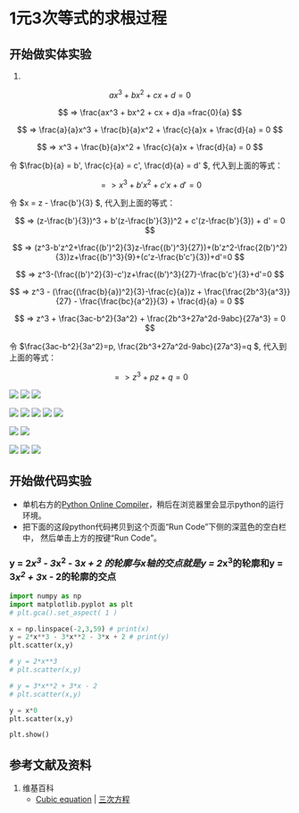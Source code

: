 # 1元3次等式的求根过程

## 开始做实体实验

1. 

$$ ax^3 + bx^2 + cx + d = 0 $$

$$ => \frac{ax^3 + bx^2 + cx + d}a =frac{0}{a} $$

$$ => \frac{a}{a}x^3 + \frac{b}{a}x^2 + \frac{c}{a}x + \frac{d}{a} = 0 $$

$$ => x^3 + \frac{b}{a}x^2 + \frac{c}{a}x + \frac{d}{a} = 0 $$

令 $\frac{b}{a} = b', \frac{c}{a} = c', \frac{d}{a} = d' $, 代入到上面的等式：

$$ => x^3 + b'x^2 + c'x + d' = 0 $$

令 $x = z - \frac{b'}{3} $, 代入到上面的等式：

$$ => (z-\frac{b'}{3})^3 + b'(z-\frac{b'}{3})^2 + c'(z-\frac{b'}{3}) + d' = 0 $$

$$ => (z^3-b'z^2+\frac{(b')^2}{3}z-\frac{(b')^3}{27})+(b'z^2-\frac{2(b')^2}{3})z+\frac{(b')^3}{9}+(c'z-\frac{b'c'}{3})+d'=0 $$

$$ => z^3-(\frac{(b')^2}{3}-c')z+\frac{(b')^3}{27}-\frac{b'c'}{3}+d'=0 $$

$$ => z^3 - (\frac{(\frac{b}{a})^2}{3}-\frac{c}{a})z + \frac{\frac{2b^3}{a^3}}{27} - \frac{\frac{bc}{a^2}}{3} + \frac{d}{a} = 0 $$

$$ => z^3 + \frac{3ac-b^2}{3a^2} + \frac{2b^3+27a^2d-9abc}{27a^3} = 0 $$

令 $\frac{3ac-b^2}{3a^2}=p, \frac{2b^3+27a^2d-9abc}{27a^3}=q $, 代入到上面的等式：

$$ => z^3 + pz + q = 0 $$

![](/images/函数和极限/n个未知数和n次幂的等式/1元3次等式的求根过程/1a1.jpg)
![](/images/函数和极限/n个未知数和n次幂的等式/1元3次等式的求根过程/1a2.jpg)
![](/images/函数和极限/n个未知数和n次幂的等式/1元3次等式的求根过程/1a3.jpg)

![](/images/函数和极限/n个未知数和n次幂的等式/1元3次等式的求根过程/2a1.jpg)
![](/images/函数和极限/n个未知数和n次幂的等式/1元3次等式的求根过程/2a2.jpg)
![](/images/函数和极限/n个未知数和n次幂的等式/1元3次等式的求根过程/2a3.jpg)
![](/images/函数和极限/n个未知数和n次幂的等式/1元3次等式的求根过程/2a4.jpg)
![](/images/函数和极限/n个未知数和n次幂的等式/1元3次等式的求根过程/2a5.jpg)

![](/images/函数和极限/n个未知数和n次幂的等式/1元3次等式的求根过程/3a1.jpg)
![](/images/函数和极限/n个未知数和n次幂的等式/1元3次等式的求根过程/3a2.jpg)

![](/images/函数和极限/n个未知数和n次幂的等式/1元3次等式的求根过程/4a1.jpg)
![](/images/函数和极限/n个未知数和n次幂的等式/1元3次等式的求根过程/4a2.jpg)
![](/images/函数和极限/n个未知数和n次幂的等式/1元3次等式的求根过程/4a3.jpg)

## 开始做代码实验

- 单机右方的[Python Online Compiler](https://www.alphacodingskills.com/compile-python-online.php)，稍后在浏览器里会显示python的运行环境。
- 把下面的这段python代码拷贝到这个页面“Run Code”下侧的深蓝色的空白栏中， 然后单击上方的按键“Run Code”。

### y = 2*x<sup>3</sup> - 3*x<sup>2</sup> - 3*x + 2 的轮廓与x轴的交点就是y = 2*x<sup>3</sup>的轮廓和y = 3*x<sup>2</sup> + 3*x - 2的轮廓的交点
```python
import numpy as np
import matplotlib.pyplot as plt
# plt.gca().set_aspect( 1 ) 

x = np.linspace(-2,3,59) # print(x)
y = 2*x**3 - 3*x**2 - 3*x + 2 # print(y)
plt.scatter(x,y)

# y = 2*x**3
# plt.scatter(x,y)

# y = 3*x**2 + 3*x - 2
# plt.scatter(x,y)

y = x*0
plt.scatter(x,y)

plt.show()
```

## 参考文献及资料

1. 维基百科
	- [Cubic equation](https://en.wikipedia.org/wiki/Cubic_equation) | [三次方程](https://zh.wikipedia.org/wiki/%E4%B8%89%E6%AC%A1%E6%96%B9%E7%A8%8B) 
